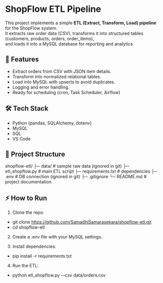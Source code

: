 # ShopFlow ETL Pipeline

This project implements a simple **ETL (Extract, Transform, Load) pipeline** for the ShopFlow system.  
It extracts raw order data (CSV), transforms it into structured tables (customers, products, orders, order_items),  
and loads it into a MySQL database for reporting and analytics.

## 🚀 Features
- Extract orders from CSV with JSON item details.
- Transform into normalized relational tables.
- Load into MySQL with upserts to avoid duplicates.
- Logging and error handling.
- Ready for scheduling (cron, Task Scheduler, Airflow)

## 🛠 Tech Stack
- Python (pandas, SQLAlchemy, dotenv)
- MySQL
- SQL
- VS Code

## 📂 Project Structure
shopflow-etl/
├─ data/                  # sample raw data (ignored in git)
├─ etl_shopflow.py        # main ETL script
├─ requirements.txt       # dependencies
├─ .env                   # DB connection (ignored in git)
├─ .gitignore
└─ README.md              # project documentation 

## ⚡ How to Run

1. Clone the repo:

- git clone https://github.com/SamadhiSamarasekara/shopflow-etl.git
- cd shopflow-etl

2. Create a .env file with your MySQL settings.

3. Install dependencies:
- pip install -r requirements.txt

4. Run the ETL:
- python etl_shopflow.py --csv data/orders.csv

